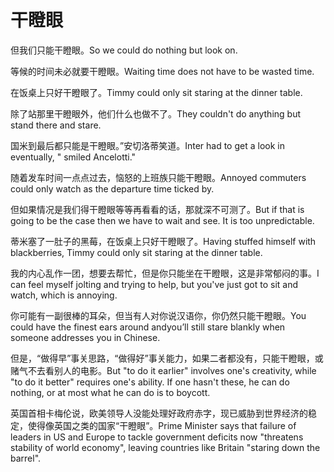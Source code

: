 # 干瞪眼

<p><span class="chinese">但我们只能干瞪眼。</span><span class="english">So we could do nothing but look on.</span></p>

<p><span class="chinese">等候的时间未必就要干瞪眼。</span><span class="english">Waiting time does not have to be wasted time.</span></p>

<p><span class="chinese">在饭桌上只好干瞪眼了。</span><span class="english">Timmy could only sit staring at the dinner table.</span></p>

<p><span class="chinese">除了站那里干瞪眼外，他们什么也做不了。</span><span class="english">They couldn't do anything but stand there and stare.</span></p>

<p><span class="chinese">国米到最后都只能是干瞪眼。”安切洛蒂笑道。</span><span class="english">Inter had to get a look in eventually, " smiled Ancelotti."</span></p>

<p><span class="chinese">随着发车时间一点点过去，恼怒的上班族只能干瞪眼。</span><span class="english">Annoyed commuters could only watch as the departure time ticked by.</span></p>

<p><span class="chinese">但如果情况是我们得干瞪眼等等再看看的话，那就深不可测了。</span><span class="english">But if that is going to be the case then we have to wait and see. It is too unpredictable.</span></p>

<p><span class="chinese">蒂米塞了一肚子的黑莓，在饭桌上只好干瞪眼了。</span><span class="english">Having stuffed himself with blackberries, Timmy could only sit staring at the dinner table.</span></p>

<p><span class="chinese">我的内心乱作一团，想要去帮忙，但是你只能坐在干瞪眼，这是非常郁闷的事。</span><span class="english">I can feel myself jolting and trying to help, but you've just got to sit and watch, which is annoying.</span></p>

<p><span class="chinese">你可能有一副很棒的耳朵，但当有人对你说汉语你，你仍然只能干瞪眼。</span><span class="english">You could have the finest ears around andyou’ll still stare blankly when someone addresses you in Chinese.</span></p>

<p><span class="chinese">但是，“做得早”事关思路，“做得好”事关能力，如果二者都没有，只能干瞪眼，或赌气不去看别人的电影。</span><span class="english">But "to do it earlier" involves one's creativity, while "to do it better" requires one's ability. If one hasn't these, he can do nothing, or at most what he can do is to boycott.</span></p>

<p><span class="chinese">英国首相卡梅伦说，欧美领导人没能处理好政府赤字，现已威胁到世界经济的稳定，使得像英国之类的国家“干瞪眼”。</span><span class="english">Prime Minister says that failure of leaders in US and Europe to tackle government deficits now "threatens stability of world economy", leaving countries like Britain "staring down the barrel".</span></p>

